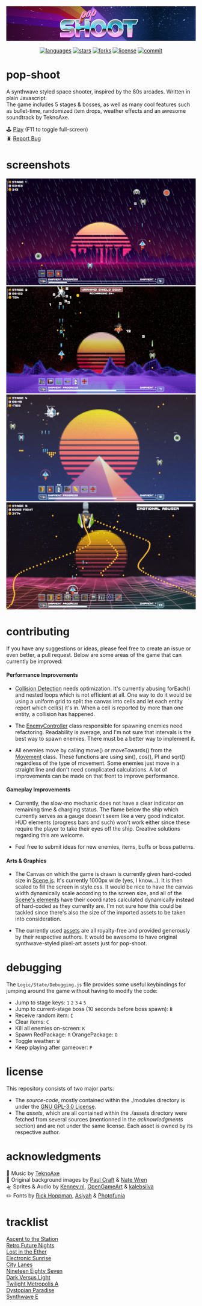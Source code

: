 <div align="center">
<img src="assets/repo/banner.png" alt="banner">

[![languages](https://img.shields.io/github/languages/top/kiwphi/pop-shoot?style=flat)](https://github.com/kiwphi/pop-shoot)
[![stars](https://img.shields.io/github/stars/kiwphi/pop-shoot?style=flat)](https://github.com/kiwphi/pop-shoot/stargazers)
[![forks](https://img.shields.io/github/forks/kiwphi/pop-shoot?style=flat)](https://github.com/kiwphi/pop-shoot/forks)
[![license](https://img.shields.io/github/license/kiwphi/pop-shoot?style=flat)](https://github.com/kiwphi/pop-shoot/blob/main/LICENSE)
[![commit](https://img.shields.io/github/last-commit/kiwphi/pop-shoot?style=flat)](https://github.com/kiwphi/pop-shoot/commits/main)

</div>

# pop-shoot

A synthwave styled space shooter, inspired by the 80s arcades. Written in plain Javascript.  
The game includes 5 stages & bosses, as well as many cool features such as bullet-time, randomized item drops, weather effects and an awesome soundtrack by TeknoAxe.

:joystick: [Play](https://kiwphi.github.io/pop-shoot/) (F11 to toggle full-screen)  
:beetle: [Report Bug](https://github.com/kiwphi/pop-shoot/issues)

# screenshots

<img src="assets/repo/screenshot1.png" alt="screenshot1">
<img src="assets/repo/screenshot2.png" alt="screenshot2">
<img src="assets/repo/screenshot3.png" alt="screenshot3">
<img src="assets/repo/screenshot4.png" alt="screenshot4">

# contributing

If you have any suggestions or ideas, please feel free to create an issue or even better, a pull request.
Below are some areas of the game that can currently be improved:

#### Performance Improvements

-   [Collision Detection](https://github.com/kiwphi/pop-shoot/blob/main/modules/Logic/Motion/CollisionDetection.js) needs optimization.
    It's currently abusing forEach() and nested loops which is not efficient at all.
    One way to do it would be using a uniform grid to split the canvas into cells and let each entity report which cell(s) it's in.
    When a cell is reported by more than one entity, a collision has happened.

-   The [EnemyController](https://github.com/kiwphi/pop-shoot/blob/main/modules/Logic/Controllers/EnemyController.js)
    class responsible for spawning enemies need refactoring. Readability is average, and I'm not sure that intervals is the best way to spawn enemies.
    There must be a better way to implement it.

-   All enemies move by calling move() or moveTowards() from the [Movement](https://github.com/kiwphi/pop-shoot/blob/main/modules/Logic/Motion/Movement.js) class.
    These functions are using sin(), cos(), PI and sqrt() regardless of the type of movement. Some enemies just move in a straight line and
    don't need complicated calculations. A lot of improvements can be made on that front to improve performance.

#### Gameplay Improvements

-   Currently, the slow-mo mechanic does not have a clear indicator on remaining time & charging status. The flame below the
    ship which currently serves as a gauge doesn't seem like a very good indicator. HUD elements (progress bars and such) won't
    work either since these require the player to take their eyes off the ship. Creative solutions regarding this are welcome.

-   Feel free to submit ideas for new enemies, items, buffs or boss patterns.

#### Arts & Graphics

-   The Canvas on which the game is drawn is currently given hard-coded size in [Scene.js](https://github.com/kiwphi/pop-shoot/blob/main/modules/Scene/Scene.js).
    It's currently 1000px wide (yes, I know...). It is then scaled to fill the screen in style.css.
    It would be nice to have the canvas width dynamically scale according to the screen size, and all of the
    [Scene's elements](https://github.com/kiwphi/pop-shoot/tree/main/modules/Scene/Elements) have their coordinates calculated dynamically instead of
    hard-coded as they currenlty are. I'm not sure how this could be tackled since there's also the size of the imported assets to be taken into consideration.

-   The currently used [assets](https://github.com/kiwphi/pop-shoot/tree/main/assets) are all royalty-free and provided generously by their
    respective authors. It would be awesome to have original synthwave-styled pixel-art assets just for pop-shoot.

# debugging

The `Logic/State/Debugging.js` file provides some useful keybindings for jumping around the game without having to modify the code:

-   Jump to stage keys: `1` `2` `3` `4` `5`
-   Jump to current-stage boss (10 seconds before boss spawn): `B`
-   Receive random item: `I`
-   Clear items: `C`
-   Kill all enemies on-screen: `K`
-   Spawn RedPackage: `R` OrangePackage: `O`
-   Toggle weather: `W`
-   Keep playing after gameover: `P`

# license

This repository consists of two major parts:

-   The _source-code_, mostly contained within the ./modules directory
    is under the [GNU GPL-3.0 License](https://github.com/kiwphi/pop-shoot/blob/main/LICENSE).
-   The _assets_, which are all contained within the ./assets directory were fetched from several sources
    (mentionned in the _acknowledgments_ section) and are not under the same license. Each asset is owned by its respective author.

# acknowledgments

:musical_note: Music by [TeknoAxe](https://open.spotify.com/artist/0Hyqsw7GWssXIOVgy36ohS)  
:art: Original background images by [Paul Craft](https://co.pinterest.com/paulcraftone/) & [Nate Wren](https://natewren.com)  
:flying_saucer: Sprites & Audio by [Kenney.nl](https://kenney.nl), [OpenGameArt](https://opengameart.org) & [kalebsilva](https://www.vecteezy.com/members/kalebsilva)  
:pencil2: Fonts by [Rick Hoppman](https://www.dafont.com/thaleahfat.font), [Asiyah](https://www.dafont.com/handwriting-5.font) & [Photofunia](https://photofunia.com)

# tracklist

[Ascent to the Station](https://www.youtube.com/watch?v=r5L-CY9TcRc)  
[Retro Future Nights](https://www.youtube.com/watch?v=D_jQLR6zq30)  
[Lost in the Ether](https://www.youtube.com/watch?v=q2DFmJ46jFw)  
[Electronic Sunrise](https://www.youtube.com/watch?v=yjCWwkuOX7U)  
[City Lanes](https://www.youtube.com/watch?v=caPQEDHfaOI)  
[Nineteen Eighty Seven](https://www.youtube.com/watch?v=j6XKMywP3-g)  
[Dark Versus Light](https://www.youtube.com/watch?v=uxD88mxMDQc)  
[Twilight Metropolis A](https://www.youtube.com/watch?v=k1C1algxG0E)  
[Dystopian Paradise](https://www.youtube.com/watch?v=j9l6QWj4JqU)  
[Synthwave E](https://www.youtube.com/watch?v=RBxnYXGNNAk)
